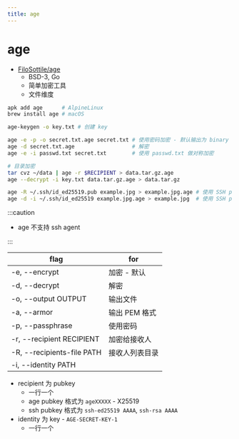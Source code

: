 ```yaml
---
title: age
---
```


# age

- [FiloSottile/age](https://github.com/FiloSottile/age)
  - BSD-3, Go
  - 简单加密工具
  - 文件维度

```bash
apk add age      # AlpineLinux
brew install age # macOS

age-keygen -o key.txt # 创建 key

age -e -p -o secret.txt.age secret.txt # 使用密码加密 - 默认输出为 binary 除非 -a,--armor
age -d secret.txt.age                  # 解密
age -e -i passwd.txt secret.txt        # 使用 passwd.txt 做对称加密

# 目录加密
tar cvz ~/data | age -r $RECIPIENT > data.tar.gz.age
age --decrypt -i key.txt data.tar.gz.age > data.tar.gz

age -R ~/.ssh/id_ed25519.pub example.jpg > example.jpg.age # 使用 SSH pubkey 加密
age -d -i ~/.ssh/id_ed25519 example.jpg.age > example.jpg  # 使用 SSH private key 解密
```

:::caution

- age 不支持 ssh agent

:::

| flag                       | for            |
| -------------------------- | -------------- |
| -e, --encrypt              | 加密 - 默认    |
| -d, --decrypt              | 解密           |
| -o, --output OUTPUT        | 输出文件       |
| -a, --armor                | 输出 PEM 格式  |
| -p, --passphrase           | 使用密码       |
| -r, --recipient RECIPIENT  | 加密给接收人   |
| -R, --recipients-file PATH | 接收人列表目录 |
| -i, --identity PATH        |                |

- recipient 为 pubkey
  - 一行一个
  - age pubkey 格式为 `ageXXXXX` - X25519
  - ssh pubkey 格式为 `ssh-ed25519 AAAA`, `ssh-rsa AAAA`
- identity 为 key - `AGE-SECRET-KEY-1`
  - 一行一个
